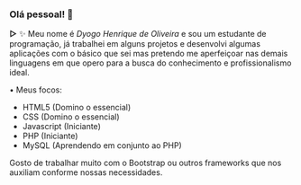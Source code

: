 ### Olá pessoal! 👋

**▻** ✨ Meu nome é _Dyogo Henrique de Oliveira_ e sou um estudante de programação, já trabalhei em alguns projetos e desenvolvi algumas aplicações com o básico que sei mas pretendo me aperfeiçoar nas demais linguagens em que opero para a busca do conhecimento e profissionalismo ideal.

• Meus focos:

- HTML5 (Domino o essencial)
- CSS (Domino o essencial)
- Javascript (Iniciante)
- PHP (Iniciante)
- MySQL (Aprendendo em conjunto ao PHP)

Gosto de trabalhar muito com o Bootstrap ou outros frameworks que nos auxiliam conforme nossas necessidades.

